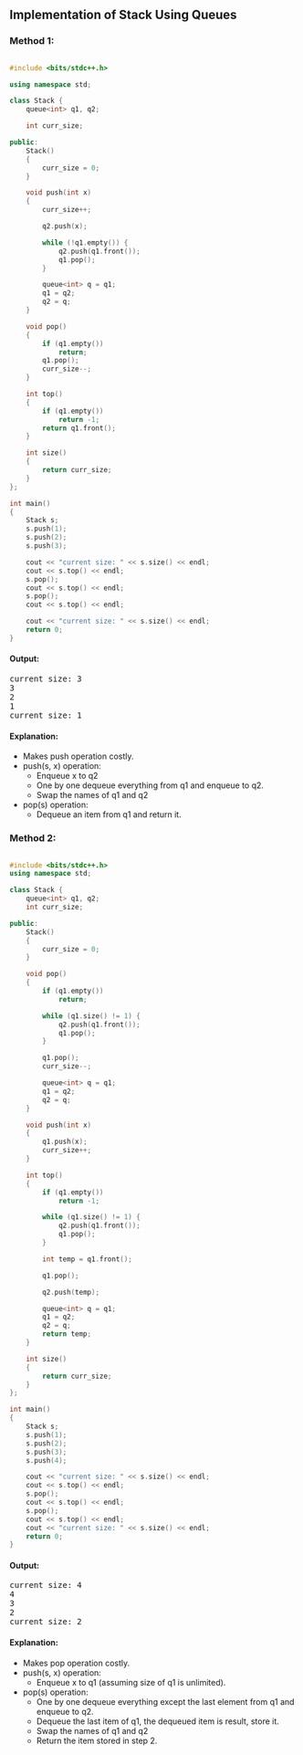 ## Implementation of Stack Using Queues

### Method 1:

```c++

#include <bits/stdc++.h> 

using namespace std; 

class Stack { 
	queue<int> q1, q2; 

	int curr_size; 

public: 
	Stack() 
	{ 
		curr_size = 0; 
	} 

	void push(int x) 
	{ 
		curr_size++; 

		q2.push(x); 

		while (!q1.empty()) { 
			q2.push(q1.front()); 
			q1.pop(); 
		} 

		queue<int> q = q1; 
		q1 = q2; 
		q2 = q; 
	} 

	void pop() 
	{ 
		if (q1.empty()) 
			return; 
		q1.pop(); 
		curr_size--; 
	} 

	int top() 
	{ 
		if (q1.empty()) 
			return -1; 
		return q1.front(); 
	} 

	int size() 
	{ 
		return curr_size; 
	} 
}; 

int main() 
{ 
	Stack s; 
	s.push(1); 
	s.push(2); 
	s.push(3); 

	cout << "current size: " << s.size() << endl; 
	cout << s.top() << endl; 
	s.pop(); 
	cout << s.top() << endl; 
	s.pop(); 
	cout << s.top() << endl; 

	cout << "current size: " << s.size() << endl; 
	return 0; 
} 

```

#### Output:
<pre>
current size: 3
3
2
1
current size: 1
</pre>

#### Explanation:
- Makes push operation costly.
- push(s, x) operation:
  - Enqueue x to q2
  - One by one dequeue everything from q1 and enqueue to q2.
  - Swap the names of q1 and q2
- pop(s) operation:
  - Dequeue an item from q1 and return it.
  
### Method 2:

```c++

#include <bits/stdc++.h> 
using namespace std; 

class Stack { 
	queue<int> q1, q2; 
	int curr_size; 

public: 
	Stack() 
	{ 
		curr_size = 0; 
	} 

	void pop() 
	{ 
		if (q1.empty()) 
			return; 

		while (q1.size() != 1) { 
			q2.push(q1.front()); 
			q1.pop(); 
		} 

		q1.pop(); 
		curr_size--; 

		queue<int> q = q1; 
		q1 = q2; 
		q2 = q; 
	} 

	void push(int x) 
	{ 
		q1.push(x); 
		curr_size++; 
	} 

	int top() 
	{ 
		if (q1.empty()) 
			return -1; 

		while (q1.size() != 1) { 
			q2.push(q1.front()); 
			q1.pop(); 
		} 

		int temp = q1.front(); 

		q1.pop(); 

		q2.push(temp); 

		queue<int> q = q1; 
		q1 = q2; 
		q2 = q; 
		return temp; 
	} 

	int size() 
	{ 
		return curr_size; 
	} 
}; 

int main() 
{ 
	Stack s; 
	s.push(1); 
	s.push(2); 
	s.push(3); 
	s.push(4); 

	cout << "current size: " << s.size() << endl; 
	cout << s.top() << endl; 
	s.pop(); 
	cout << s.top() << endl; 
	s.pop(); 
	cout << s.top() << endl; 
	cout << "current size: " << s.size() << endl; 
	return 0; 
} 

```

#### Output:
<pre>
current size: 4
4
3
2
current size: 2
</pre>

#### Explanation:
- Makes pop operation costly.
- push(s, x) operation:
  - Enqueue x to q1 (assuming size of q1 is unlimited).
- pop(s) operation:
  - One by one dequeue everything except the last element from q1 and enqueue to q2.
  - Dequeue the last item of q1, the dequeued item is result, store it.
  - Swap the names of q1 and q2
  - Return the item stored in step 2.
